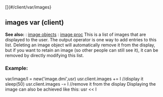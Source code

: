 []{#/client/var/images}
  ## images var (client)
  **See also:**
  :   [image objects](ref/image)
  :   [image proc](ref/proc/image)
  This is a list of images that are displayed to the user. The output
  operator is one way to add entries to this list. Deleting an image
  object will automatically remove it from the display, but if you want to
  retain an image (so other people can still see it), it can be removed by
  directly modifying this list.
  ### Example:
  var/image/I = new(\'image.dmi\',usr) usr.client.images += I //display it
  sleep(50) usr.client.images -= I //remove it from the display Displaying
  the image can also be achieved like this: usr \<\< I